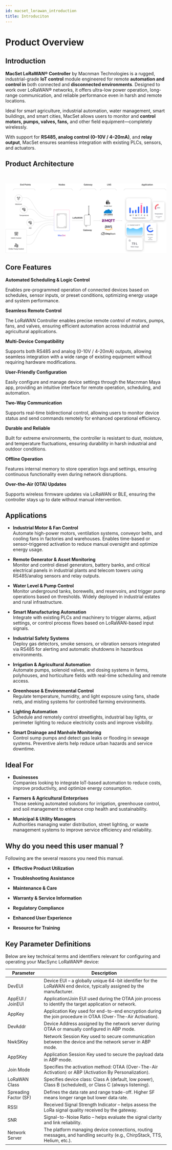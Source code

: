 ```yaml
---
id: macset_lorawan_introduction
title: Introduciton
---
```


# Product Overview

## Introduction

**MacSet LoRaWAN® Controller** by Macnman Technologies is a rugged, industrial-grade **IoT control** module engineered for remote **automation and control in** both connected and **disconnected environments**. Designed to work over LoRaWAN® networks, it offers ultra-low power operation, long-range communication, and reliable performance even in harsh and remote locations.

Ideal for smart agriculture, industrial automation, water management, smart buildings, and smart cities, MacSet allows users to monitor and **control motors, pumps, valves, fans,** and other field equipment—completely wirelessly.

With support for **RS485, analog control (0–10V / 4–20mA)**, and **relay output**, MacSet ensures seamless integration with existing PLCs, sensors, and actuators.

## Product Architecture
<br/>

![title image](./assets/lorawan_controller_archi_.svg)

## Core Features

<div className="reusable-feature-grid">
  <div className="reusable-feature-card">
    <strong>Automated Scheduling & Logic Control</strong>
    <p>Enables pre-programmed operation of connected devices based on schedules, sensor inputs, or preset 
      conditions, optimizing energy usage and system performance.</p>
  </div>
  <div className="reusable-feature-card">
    <strong>Seamless Remote Control</strong>
    <p>The LoRaWAN Controller enables precise remote control of motors, pumps, fans, and valves, ensuring 
efficient automation across industrial and agricultural applications.</p>
  </div>
  <div className="reusable-feature-card">
    <strong>Multi-Device Compatibility</strong> 
    <p>Supports both RS485 and analog (0-10V / 4-20mA) outputs, allowing seamless integration with a wide range of 
      existing equipment without requiring hardware modifications.</p>
  </div>
  <div className="reusable-feature-card">
    <strong>User-Friendly Configuration</strong>
    <p>Easily configure and manage device settings through the Macnman Maya app, providing an intuitive interface 
      for remote operation, scheduling, and automation.</p>
  </div>
  <div className="reusable-feature-card">
    <strong>Two-Way Communication</strong>
    <p>Supports real-time bidirectional control, allowing users to monitor device status and send commands 
    remotely for enhanced operational efficiency.</p>
  </div>
  <div className="reusable-feature-card">
    <strong>Durable and Reliable</strong>
    <p>Built for extreme environments, the controller is resistant to dust, moisture, and temperature fluctuations, 
    ensuring durability in harsh industrial and outdoor conditions.</p>
  </div>
    <div className="reusable-feature-card">
    <strong>Offline Operation</strong>
    <p>Features internal memory to store operation logs and settings, ensuring continuous functionality even during
network disruptions.</p>
    </div>
        <div className="reusable-feature-card">
    <strong>Over-the-Air (OTA) Updates</strong>
    <p>Supports wireless firmware updates via LoRaWAN or BLE, ensuring the controller stays up to date without 
    manual intervention.</p>
    </div>
    
</div>

## Applications

- **Industrial Motor & Fan Control**  
  Automate high-power motors, ventilation systems, conveyor belts, and cooling fans in factories and warehouses. Enables time-based or sensor-triggered activation to reduce manual oversight and optimize energy usage.

- **Remote Generator & Asset Monitoring**  
  Monitor and control diesel generators, battery banks, and critical electrical panels in industrial plants and telecom towers using RS485/analog sensors and relay outputs.

- **Water Level & Pump Control**  
  Monitor underground tanks, borewells, and reservoirs, and trigger pump operations based on thresholds. Widely deployed in industrial estates and rural infrastructure.

- **Smart Manufacturing Automation**  
  Integrate with existing PLCs and machinery to trigger alarms, adjust settings, or control process flows based on LoRaWAN-based input signals.

- **Industrial Safety Systems**  
  Deploy gas detectors, smoke sensors, or vibration sensors integrated via RS485 for alerting and automatic shutdowns in hazardous environments.

- **Irrigation & Agricultural Automation**  
  Automate pumps, solenoid valves, and dosing systems in farms, polyhouses, and horticulture fields with real-time scheduling and remote access.

- **Greenhouse & Environmental Control**  
  Regulate temperature, humidity, and light exposure using fans, shade nets, and misting systems for controlled farming environments.

- **Lighting Automation**  
  Schedule and remotely control streetlights, industrial bay lights, or perimeter lighting to reduce electricity costs and improve visibility.

- **Smart Drainage and Manhole Monitoring**  
  Control sump pumps and detect gas leaks or flooding in sewage systems. Preventive alerts help reduce urban hazards and service downtime.

## Ideal For

- **Businesses**  
  Companies looking to integrate IoT-based automation to reduce costs, improve productivity, and optimize 
energy consumption.

- **Farmers & Agricultural Enterprises**  
  Those seeking automated solutions for irrigation, greenhouse control, and soil management to enhance crop 
health and sustainability.

- **Municipal & Utility Managers**  
Authorities managing water distribution, street lighting, or waste management systems to improve service 
efficiency and reliability.

## Why do you need this user manual ?

Following are the several reasons you need this manual.

- **Effective Product Utilization** 

- **Troubleshooting Assistance** 

- **Maintenance & Care** 

- **Warranty & Service Information** 

- **Regulatory Compliance** 

- **Enhanced User Experience** 

- **Resource for Training** 

## Key Parameter Definitions

Below are key technical terms and identifiers relevant for configuring and operating your MacSync LoRaWAN® device:

<table className="parameter-table">
  <thead>
    <tr>
      <th>Parameter</th>
      <th>Description</th>
    </tr>
  </thead>
  <tbody>
    <tr>
      <td>DevEUI</td>
      <td>Device EUI – a globally unique 64-bit identifier for the LoRaWAN end device, typically assigned by the manufacturer.</td>
    </tr>
    <tr>
      <td>AppEUI / JoinEUI</td>
      <td>Application/Join EUI used during the OTAA join process to identify the target application or network.</td>
    </tr>
    <tr>
      <td>AppKey</td>
      <td>Application Key used for end-to-end encryption during the join procedure in OTAA (Over-The-Air Activation).</td>
    </tr>
    <tr>
      <td>DevAddr</td>
      <td>Device Address assigned by the network server during OTAA or manually configured in ABP mode.</td>
    </tr>
    <tr>
      <td>NwkSKey</td>
      <td>Network Session Key used to secure communication between the device and the network server in ABP mode.</td>
    </tr>
    <tr>
      <td>AppSKey</td>
      <td>Application Session Key used to secure the payload data in ABP mode.</td>
    </tr>
    <tr>
      <td>Join Mode</td>
      <td>Specifies the activation method: OTAA (Over-The-Air Activation) or ABP (Activation By Personalization).</td>
    </tr>
    <tr>
      <td>LoRaWAN Class</td>
      <td>Specifies device class: Class A (default, low power), Class B (scheduled), or Class C (always listening).</td>
    </tr>
    <tr>
      <td>Spreading Factor (SF)</td>
      <td>Defines the data rate and range trade-off. Higher SF means longer range but lower data rate.</td>
    </tr>
    <tr>
      <td>RSSI</td>
      <td>Received Signal Strength Indicator – helps assess the LoRa signal quality received by the gateway.</td>
    </tr>
    <tr>
      <td>SNR</td>
      <td>Signal-to-Noise Ratio – helps evaluate the signal clarity and link reliability.</td>
    </tr>
    <tr>
      <td>Network Server</td>
      <td>The platform managing device connections, routing messages, and handling security (e.g., ChirpStack, TTS, Helium, etc.).</td>
    </tr>
  </tbody>
</table>
